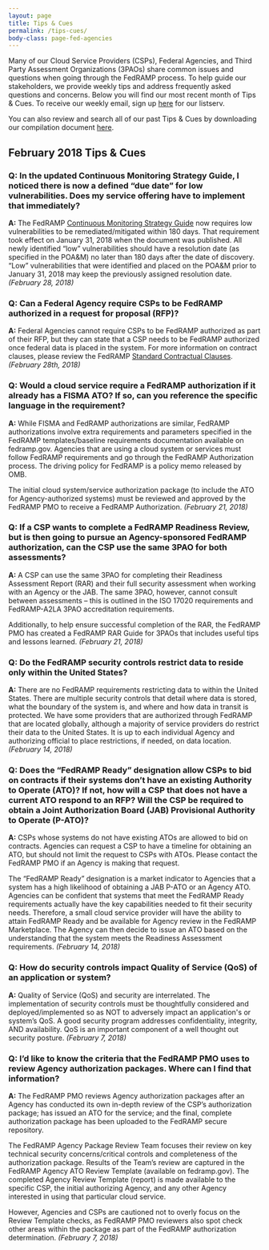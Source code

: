 ```yaml
---
layout: page
title: Tips & Cues
permalink: /tips-cues/
body-class: page-fed-agencies
---
```


Many of our Cloud Service Providers (CSPs), Federal Agencies, and Third Party Assessment Organizations (3PAOs) share common issues and questions when going through the FedRAMP process. To help guide our stakeholders, we provide weekly tips and address frequently asked questions and concerns. Below you will find our most recent month of Tips & Cues. To receive our weekly email, sign up [here](https://public.govdelivery.com/accounts/USGSA/subscriber/new?qsp=USGSA_2224) for our listserv. 

You can also review and search all of our past Tips & Cues by downloading our compilation document <a href="{{site.baseurl}}/assets/resources/documents/FedRAMP_Tips_and_Cues.pdf">here</a>.

<h2>February 2018 Tips & Cues</h2>
<div class="q1">
<h3>Q: In the updated Continuous Monitoring Strategy Guide, I noticed there is now a defined “due date” for low vulnerabilities. Does my service offering have to implement that immediately?</h3>

<p><strong>A:</strong> The FedRAMP <a href="{{site.baseurl}}/assets/resources/documents/CSP_Continuous_Monitoring_Strategy_Guide.pdf">Continuous Monitoring Strategy Guide</a> now requires low vulnerabilities to be remediated/mitigated within 180 days. That requirement took effect on January 31, 2018 when the document was published. All newly identified “low” vulnerabilities should have a resolution date (as specified in the POA&M) no later than 180 days after the date of discovery. “Low” vulnerabilities that were identified and placed on the POA&M prior to January 31, 2018 may keep the previously assigned resolution date. <em>(February 28, 2018) </em>
</p>
</div>

<div class="q2">
<h3>Q: Can a Federal Agency require CSPs to be FedRAMP authorized in a request for proposal (RFP)?</h3>

<p><strong>A:</strong> Federal Agencies cannot require CSPs to be FedRAMP authorized as part of their RFP, but they can state that a CSP needs to be FedRAMP authorized once federal data is placed in the system. For more information on contract clauses, please review the FedRAMP <a href="{{site.baseurl}}/assets/resources/documents/Agency_Standard_Contract_Clauses.pdf">Standard Contractual Clauses</a>. <em>(February 28th, 2018)</em> 
</p>
</div>

<div class="q2">
<h3>Q: Would a cloud service require a FedRAMP authorization if it already has a FISMA ATO? If so, can you reference the specific language in the requirement?</h3>

<p><strong>A:</strong> While FISMA and FedRAMP authorizations are similar, FedRAMP authorizations involve extra requirements and parameters specified in the FedRAMP templates/baseline requirements documentation available on fedramp.gov. Agencies that are using a cloud system or services must follow FedRAMP requirements and go through the FedRAMP Authorization process. The driving policy for FedRAMP is a policy memo released by OMB.
</p>
<p>
The initial cloud system/service authorization package (to include the ATO for Agency-authorized systems) must be reviewed and approved by the FedRAMP PMO to receive a FedRAMP Authorization. <em>(February 21, 2018)</em> 
</p>
</div>

<div class="q2">
<h3>Q: If a CSP wants to complete a FedRAMP Readiness Review, but is then going to pursue an Agency-sponsored FedRAMP authorization, can the CSP use the same 3PAO for both assessments?
</h3>

<p><strong>A:</strong> A CSP can use the same 3PAO for completing their Readiness Assessment Report (RAR) and their full security assessment when working with an Agency or the JAB. The same 3PAO, however, cannot consult between assessments – this is outlined in the ISO 17020 requirements and FedRAMP-A2LA 3PAO accreditation requirements.
</p>
<p>
Additionally, to help ensure successful completion of the RAR, the FedRAMP PMO has created a FedRAMP RAR Guide for 3PAOs that includes useful tips and lessons learned. <em>(February 21, 2018)</em> 
</p>
</div>

<div class="q3">

<h3>Q: Do the FedRAMP security controls restrict data to reside only within the United States?</h3>

<p><strong>A:</strong> There are no FedRAMP requirements restricting data to within the United States. There are multiple security controls that detail where data is stored, what the boundary of the system is, and where and how data in transit is protected. We have some providers that are authorized through FedRAMP that are located globally, although a majority of service providers do restrict their data to the United States. It is up to each individual Agency and authorizing official to place restrictions, if needed, on data location. <em>(February 14, 2018) </em>
</p>
</div>

<div class="q3">

<h3>Q: Does the “FedRAMP Ready” designation allow CSPs to bid on contracts if their systems don’t have an existing Authority to Operate (ATO)? If not, how will a CSP that does not have a current ATO respond to an RFP? Will the CSP be required to obtain a Joint Authorization Board (JAB) Provisional Authority to Operate (P-ATO)?</h3>

<p><strong>A:</strong> CSPs whose systems do not have existing ATOs are allowed to bid on contracts. Agencies can request a CSP to have a timeline for obtaining an ATO, but should not limit the request to CSPs with ATOs. Please contact the FedRAMP PMO if an Agency is making that request.
</p>
<p>
The “FedRAMP Ready” designation is a market indicator to Agencies that a system has a high likelihood of obtaining a JAB P-ATO or an Agency ATO. Agencies can be confident that systems that meet the FedRAMP Ready requirements actually have the key capabilities needed to fit their security needs. Therefore, a small cloud service provider will have the ability to attain FedRAMP Ready and be available for Agency review in the FedRAMP Marketplace. The Agency can then decide to issue an ATO based on the understanding that the system meets the Readiness Assessment requirements. <em>(February 14, 2018)</em> 
</p>
</div>

<div class="q3">

<h3>Q: How do security controls impact Quality of Service (QoS) of an application or system?</h3>

<p><strong>A:</strong> Quality of Service (QoS) and security are interrelated. The implementation of security controls must be thoughtfully considered and deployed/implemented so as NOT to adversely impact an application's or system’s QoS. A good security program addresses confidentiality, integrity, AND availability. QoS is an important component of a well thought out security posture. <em>(February 7, 2018)</em> 
</p>
</div>

<div class="q3">

<h3>Q: I’d like to know the criteria that the FedRAMP PMO uses to review Agency authorization packages. Where can I find that information?</h3>

<p><strong>A:</strong> The FedRAMP PMO reviews Agency authorization packages after an Agency has conducted its own in-depth review of the CSP’s authorization package; has issued an ATO for the service; and the final, complete authorization package has been uploaded to the FedRAMP secure repository.
</p>
<p>
The FedRAMP Agency Package Review Team focuses their review on key technical security concerns/critical controls and completeness of the authorization package. Results of the Team’s review are captured in the FedRAMP Agency ATO Review Template (available on fedramp.gov). The completed Agency Review Template (report) is made available to the specific CSP, the initial authorizing Agency, and any other Agency interested in using that particular cloud service.
</p>
<p>
However, Agencies and CSPs are cautioned not to overly focus on the Review Template checks, as FedRAMP PMO reviewers also spot­ check other areas within the package as part of the FedRAMP authorization determination. <em>(February 7, 2018)</em> 
</p>
</div>
